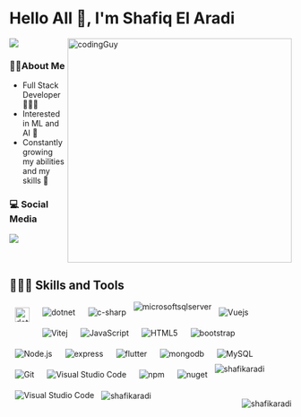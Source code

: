 # Hello All 👋, I'm Shafiq El Aradi
<!-- ![](https://komarev.com/ghpvc/?username=shafikaradi&color=blue&style=flat-square) -->
![](https://komarev.com/ghpvc/?username=shafikaradi&style=flat-square&color=blue)
<img align="right" alt="codingGuy" width="400" src="https://media3.giphy.com/media/qgQUggAC3Pfv687qPC/giphy.gif?cid=ecf05e47pfdc8vconym1xg3z2q85c0luw84e55h8ujcg89bb&rid=giphy.gif&ct=g">

### 🧔🏻About Me
- Full Stack Developer 🧑🏻‍💻
- Interested in ML and AI 🤖
- Constantly growing my abilities and my skills 🌱

### 💻 Social Media
   <a href="https://www.linkedin.com/in/shafiq-elaradi-7a444a19/">
    <img src="https://img.shields.io/badge/-shafiq%20elaradi-blue?style=for-the-badge&logo=Linkedin&logoColor=00AEFF&labelColor=black&color=black">
  </a>
</a>
<br/>
<br/>
<br/>


## 🤹🏻‍♂️ Skills and Tools
<img align="left" alt="dotnet" width="26px" src="https://cdn.jsdelivr.net/gh/devicons/devicon/icons/dotnetcore/dotnetcore-original.svg" style="padding:10px;" />
<img align="left" alt="dotnet" src="https://img.shields.io/badge/.NET-512BD4?style=for-the-badge&logo=dotnet&logoColor=white" style="padding:10px;" />
<img align="left" alt="c-sharp" src="https://img.shields.io/badge/C%23-239120?style=for-the-badge&logo=c-sharp&logoColor=white" style="padding:10px;" />
<img align="left" alt="microsoftsqlserver" src="https://img.shields.io/badge/Microsoft%20SQL%20Server-CC2927?style=for-the-badge&logo=microsoft%20sql%20server&logoColor=white" />
<img align="left" alt="Vuejs" src="https://img.shields.io/badge/Vue.js-35495E?style=for-the-badge&logo=vuedotjs&logoColor=4FC08D" style="padding:10px;" />
<img align="left" alt="Vitej" src="https://img.shields.io/badge/Vite-B73BFE?style=for-the-badge&logo=vite&logoColor=FFD62E" style="padding:10px;" />
<img align="left" alt="JavaScript" src="https://img.shields.io/badge/JavaScript-323330?style=for-the-badge&logo=javascript&logoColor=F7DF1E" style="padding:10px;" />
<img align="left" alt="HTML5" src="https://img.shields.io/badge/HTML5-E34F26?style=for-the-badge&logo=html5&logoColor=white" style="padding:10px;" />
<img align="left" alt="bootstrap" style="padding:10px;" src="https://img.shields.io/badge/Bootstrap-563D7C?style=for-the-badge&logo=bootstrap&logoColor=white"  style="padding:10px;"/>   
<img align="left" alt="Node.js" src="https://img.shields.io/badge/Node.js-339933?style=for-the-badge&logo=nodedotjs&logoColor=white" style="padding:10px;" />
<img align="left" alt="express" src="https://img.shields.io/badge/Express.js-000000?style=for-the-badge&logo=express&logoColor=white" style="padding:10px;" />     
<img align="left" alt="flutter" src="https://img.shields.io/badge/Flutter-02569B?style=for-the-badge&logo=flutter&logoColor=white" style="padding:10px;"/>   
<img  align="left" alt="mongodb" src="https://img.shields.io/badge/MySQL-005C84?style=for-the-badge&logo=mysql&logoColor=white" style="padding:10px;"/>      
<img align="left" alt="MySQL" src="https://img.shields.io/badge/MySQL-005C84?style=for-the-badge&logo=mysql&logoColor=white" style="padding:10px;" />
<img align="left" alt="Git" src="https://img.shields.io/badge/GIT-E44C30?style=for-the-badge&logo=git&logoColor=white" style="padding:10px;" />
<img align="left" alt="Visual Studio Code" src="https://img.shields.io/badge/VSCode-0078D4?style=for-the-badge&logo=visual%20studio%20code&logoColor=white" style="padding:10px;" />
<img align="left" alt="npm" src="https://img.shields.io/badge/npm-CB3837?style=for-the-badge&logo=npm&logoColor=white" style="padding:10px;" />
<img align="left" alt="nuget" src="https://img.shields.io/badge/NuGet-004880?style=for-the-badge&logo=nuget&logoColor=white" style="padding:10px;" />

<img align="left" alt="Visual Studio Code" src="https://img.shields.io/badge/VSCode-0078D4?style=for-the-badge&logo=visual%20studio%20code&logoColor=white" style="padding:10px;" />

<br/> <br/><br/><br/>



<p><img align="center" src="https://github-readme-streak-stats.herokuapp.com/?user=shafikaradi&theme=tokyonight" alt="shafikaradi" /></p>

<!-- <p>&nbsp;<img align="right"  src="https://github-readme-stats.vercel.app/api/top-langs?username=shafikaradi&theme=tokyonight" alt="shafikaradi" /></p> -->
<p>&nbsp;<img align="left" src="https://github-readme-stats.vercel.app/api?username=shafikaradi&show_icons=true&locale=en&theme=tokyonight" alt="shafikaradi" /></p>

<p>&nbsp;<img align="right" src="https://github-readme-stats.vercel.app/api/top-langs?username=shafikaradi&show_icons=true&locale=en&layout=compact&theme=chartreuse-dark" alt="shafikaradi" /></p>